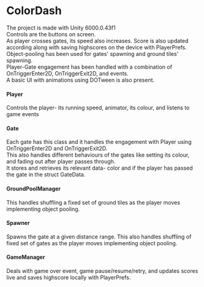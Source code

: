 # ColorDash
The project is made with Unity 6000.0.43f1<br/>
Controls are the buttons on screen.<br/>
As player crosses gates, its speed also increases. Score is also updated according along with saving highscores on the device with PlayerPrefs.<br/>
Object-pooling has been used for gates' spawning and ground tiles' spawning.<br/>
Player-Gate engagement has been handled with a combination of OnTriggerEnter2D, OnTriggerExit2D, and events.<br/>
A basic UI with animations using DOTween is also present.<br/>

#### Player
Controls the player- its running speed, animator, its colour, and listens to game events<br/>
#### Gate
Each gate has this class and it handles the engagement with Player using OnTriggerEnter2D and OnTriggerExit2D.<br/>
This also handles different behaviours of the gates like setting its colour, and fading out after player passes through.<br/>
It stores and retrieves its relevant data- color and if the player has passed the gate in the struct GateData.<br/>
#### GroundPoolManager
This handles shuffling a fixed set of ground tiles as the player moves implementing object pooling.<br/>
#### Spawner
Spawns the gate at a given distance range. This also handles shuffling of fixed set of gates as the player moves implementing object pooling.<br/>
#### GameManager
Deals with game over event, game pause/resume/retry, and updates scores live and saves highscore locally with PlayerPrefs.<br/>
